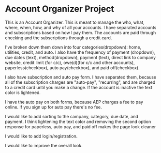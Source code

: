 # Account Organizer Project

This is an Account Organizer. This is meant to manage the who, what, where, when, how, and why of 
all your accounts. I have separated accounts and subscriptions based on how I pay them. The accounts 
are paid through checking and the subscriptions through a credit card.

I've broken down them down into four categories(dropdown): home, utilities, credit, and auto. I also have the 
frequency of payment (dropdown), due dates (text), method(dropdown), payment (text), direct link to company 
website, credit limit (for c/c), owe(d)(for c/c and other accounts), paperless(checkbox), auto pay(checkbox), 
and paid off(checkbox).

I also have subscription and auto pay form. I have separated them, because all of the subscription charges are 
"auto-pay", "recurring", and are charged to a credit card until you make a change. If the account is inactive 
the text color is lightened.

I have the auto pay on both forms, because AEP charges a fee to pay online. If you sign up for auto pay 
there's no fee.

I would like to add sorting to the campany, category, due date, and payment. I think lightening the text color 
and removing the second option response for paperless, auto pay, and paid off makes the page look cleaner

I would like to add login/registration. 

I would like to improve the overall look.
